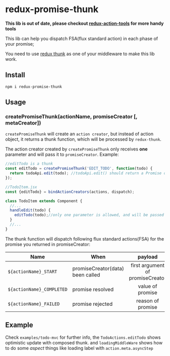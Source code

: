 # redux-promise-thunk


**This lib is out of date, please checkout [redux-action-tools](https://github.com/kpaxqin/redux-action-tools) for more handy tools**


This lib can help you dispatch FSA(flux standard action) in each phase of your promise;

You need to use [redux thunk](http://npmjs.com/package/redux-thunk) as one of your middleware to make this lib work.

## Install
`npm i redux-promise-thunk`

## Usage

### createPromiseThunk(actionName, promiseCreator [, metaCreator])

`createPromiseThunk` will create an `action creator`, but instead of action object, it returns a thunk function, which will be processed by `redux-thunk`.

The action creator created by `createPromiseThunk` only receives **one** parameter and will pass it to `promiseCreator`. Example: 

```js
//editTodo is a thunk
const editTodo = createPromiseThunk('EDIT_TODO', function(todo) {
  return todoApi.edit(todo); //todoApi.edit() should return a Promise object;
});

//TodoItem.jsx
const {editTodo} = bindActionCreators(actions, dispatch);

class TodoItem extends Component {
  //...
  handleEdit(todo) {
    editTodo(todo);//only one parameter is allowed, and will be passed to promiseCreator;
  }
  //...
}
```

The thunk function will dispatch following flux standard actions(FSA) for the promise you returned in promiseCreator:

|     Name           | When         |  payload  | meta.asyncStep    |
| --------           |  -----      | :----:    | :----:  |
| `${actionName}_START` | promiseCreator(data) been called | first argument of promiseCreator | 'START' |
| `${actionName}_COMPLETED` | promise resolved | value of promise | 'COMPLETED' |
| `${actionName}_FAILED` | promise rejected | reason of promise | 'FAILED' |

## Example
Check `examples/todo-mvc` for further info, the `TodoActions.editTodo` shows optimistic update with composed thunk. and 
`loadingMiddleWare` shows how to do some *aspect* things like loading label with `action.meta.asyncStep`

